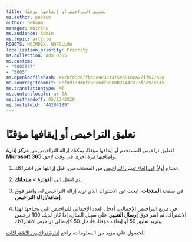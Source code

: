 ```yaml
---
title: تعليق التراخيص أو إيقافها مؤقتًا
ms.author: pebaum
author: pebaum
manager: mnirkhe
ms.audience: Admin
ms.topic: article
ROBOTS: NOINDEX, NOFOLLOW
localization_priority: Priority
ms.collection: Adm_O365
ms.custom:
- "9002927"
- "5605"
ms.openlocfilehash: e1cbfd5cd7fb5ce4c381975ed816ca27ff677a3a
ms.sourcegitcommit: 0cf8d133d6feade6df8b1082444ce73faa91e145
ms.translationtype: MT
ms.contentlocale: ar-SA
ms.lasthandoff: 05/13/2020
ms.locfileid: "44204189"
---
```

# <a name="suspend-or-pause-licenses"></a>تعليق التراخيص أو إيقافها مؤقتًا

لتعليق تراخيص المستخدم أو إيقافها مؤقتًا، يمكنك إزالة التراخيص من **مركز إدارة Microsoft 365** وإضافتها مرة أخرى في وقت لاحق.

1. تحتاج [أولاً إلى إلغاء تعيين التراخيص](https://docs.microsoft.com/microsoft-365/admin/manage/remove-licenses-from-users?view=o365-worldwide) من المستخدمين، قبل إزالتها من اشتراكك.

2. ثم انتقل إلى **الفوترة > [منتجاتك.](https://go.microsoft.com/fwlink/p/?linkid=842054)**

3. في صفحة **المنتجات،** ابحث عن الاشتراك الذي تريد إزالة التراخيص له، وانقر فوق **إضافة/إزالة التراخيص**.

4. في مربع التراخيص الإجمالي، أدخل العدد الإجمالي للتراخيص التي تحتاجها لهذا الاشتراك، ثم انقر فوق **إرسال التغيير**. على سبيل المثال، إذا كان لديك 100 ترخيص وتريد تعليق 50 أو إيقافه مؤقتًا، فأدخل 50 كإجمالي تراخيص لاشتراكك.

للحصول على مزيد من المعلومات، راجع [إدارة تراخيص الاشتراكات](https://docs.microsoft.com/microsoft-365/commerce/licenses/buy-licenses?view=o365-worldwide).
